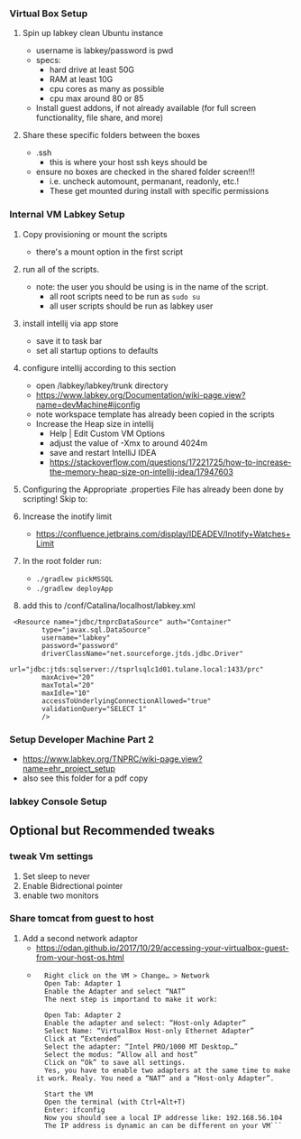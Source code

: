 ### Virtual Box Setup
1. Spin up labkey clean Ubuntu instance 
    * username is labkey/password is pwd
    * specs:
        * hard drive at least 50G
        * RAM at least 10G
        * cpu cores as many as possible
        * cpu max around 80 or 85
    * Install guest addons, if not already available (for full screen functionality, file share, and more)
    
2. Share these specific folders between the boxes
    * .ssh  
        * this is where your host ssh keys should be
    * ensure no boxes are checked in the shared folder screen!!! 
        * i.e. uncheck automount, permanant, readonly, etc.! 
        * These get mounted during install with specific permissions

### Internal VM Labkey Setup
1. Copy provisioning or mount the scripts
    * there's a mount option in the first script
    
1. run all of the scripts.
    * note: the user you should be using is in the name of the script.
        * all root scripts need to be run as `sudo su`
        * all user scripts should be run as labkey user

2. install intellij via app store
    * save it to task bar
    * set all startup options to defaults
    
3. configure intellij according to this section
    * open /labkey/labkey/trunk directory
    * https://www.labkey.org/Documentation/wiki-page.view?name=devMachine#ijconfig
    * note workspace template has already been copied in the scripts
    * Increase the Heap size in intellij
        * Help | Edit Custom VM Options
        * adjust the value of -Xmx to around 4024m
        * save and restart IntelliJ IDEA
        * https://stackoverflow.com/questions/17221725/how-to-increase-the-memory-heap-size-on-intellij-idea/17947603

4. Configuring the Appropriate .properties File has already been done by scripting! Skip to:

5. Increase the inotify limit
    * https://confluence.jetbrains.com/display/IDEADEV/Inotify+Watches+Limit

5. In the root folder run:
    * `./gradlew pickMSSQL`
    * `./gradlew deployApp`

6. add this to <tomcat home>/conf/Catalina/localhost/labkey.xml
```
 <Resource name="jdbc/tnprcDataSource" auth="Container"
        type="javax.sql.DataSource"
        username="labkey"
        password="password"
        driverClassName="net.sourceforge.jtds.jdbc.Driver"
        url="jdbc:jtds:sqlserver://tsprlsqlc1d01.tulane.local:1433/prc"
        maxAcive="20"
        maxTotal="20"
        maxIdle="10"
        accessToUnderlyingConnectionAllowed="true"
        validationQuery="SELECT 1"
        />
```

### Setup Developer Machine Part 2

* https://www.labkey.org/TNPRC/wiki-page.view?name=ehr_project_setup
* also see this folder for a pdf copy

### labkey Console Setup




## Optional but Recommended tweaks

### tweak Vm settings
1. Set sleep to never 
1. Enable Bidrectional pointer
1. enable two monitors


### Share tomcat from guest to host
1. Add a second network adaptor
    * https://odan.github.io/2017/10/29/accessing-your-virtualbox-guest-from-your-host-os.html
    * ```   Shut down all running VM’s
        Right click on the VM > Change… > Network
        Open Tab: Adapter 1
        Enable the Adapter and select “NAT”
        The next step is importand to make it work:
        
        Open Tab: Adapter 2
        Enable the adapter and select: “Host-only Adapter”
        Select Name: “VirtualBox Host-only Ethernet Adapter”
        Click at “Extended”
        Select the adapter: “Intel PRO/1000 MT Desktop…”
        Select the modus: “Allow all and host”
        Click on “Ok” to save all settings.
        Yes, you have to enable two adapters at the same time to make it work. Realy. You need a “NAT” and a “Host-only Adapter”.
        
        Start the VM
        Open the terminal (with Ctrl+Alt+T)
        Enter: ifconfig
        Now you should see a local IP addresse like: 192.168.56.104
        The IP address is dynamic an can be different on your VM```